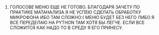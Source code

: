 1. ГОЛОСОВЕ МЕНЮ ЕЩЕ НЕ ГОТОВО. БЛАГОДАРЯ ЗАЧЕТУ ПО ПРАКТИКЕ МАТАНАЛИЗА Я НЕ УСПЕЮ СДЕЛАТЬ ОБРАБОТКУ МИКРОФОНА ИБО ТАМ СЛОЖНО:( 
МЕНЮ БУДЕТ  БЕЗ НЕГО ЛИБО Я ВСЕ ПЕРЕДЕЛАЮ НА PYTHON ТАМ ХОТЯ БЫ ЛЕГЧЕ. 
ЕСЛИ ВСЕ СЛОЖИТСЯ КАК НАДО ТО В СРЕДУ Я ЕГО ПРИНЕСУ.

